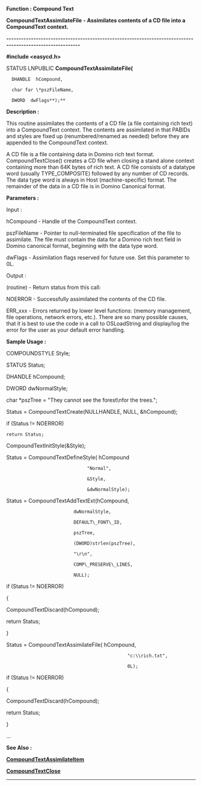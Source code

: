 




<!--
 /\* Font Definitions \*/
 @font-face
 {font-family:Courier;
 panose-1:2 7 4 9 2 2 5 2 4 4;}
@font-face
 {font-family:"Tms Rmn";
 panose-1:2 2 6 3 4 5 5 2 3 4;}
@font-face
 {font-family:Helv;
 panose-1:2 11 6 4 2 2 2 3 2 4;}
@font-face
 {font-family:"Cambria Math";
 panose-1:2 4 5 3 5 4 6 3 2 4;}
 /\* Style Definitions \*/
 p.MsoNormal, li.MsoNormal, div.MsoNormal
 {margin-top:0cm;
 margin-right:0cm;
 margin-bottom:8.0pt;
 margin-left:0cm;
 line-height:107%;
 font-size:11.0pt;
 font-family:"Calibri",sans-serif;}
.MsoChpDefault
 {font-size:11.0pt;}
.MsoPapDefault
 {margin-bottom:8.0pt;
 line-height:107%;}
 /\* Page Definitions \*/
 @page WordSection1
 {size:612.0pt 792.0pt;
 margin:72.0pt 72.0pt 72.0pt 72.0pt;}
div.WordSection1
 {page:WordSection1;}
-->




 


**Function : Compound Text**



**CompoundTextAssimilateFile** **-
Assimilates contents of a CD file into a CompoundText context.**


**----------------------------------------------------------------------------------------------------------**



**#include <easycd.h>**



STATUS
LNPUBLIC **CompoundTextAssimilateFile(**  

      DHANDLE  hCompound,  

      char far \*pszFileName,  

      DWORD  dwFlags**);**



**Description :**



This routine
assimilates the contents of a CD file (a file containing rich text) into a
CompoundText context.  The contents are assimilated in that PABIDs and styles
are fixed up (renumbered/renamed as needed) before they are appended to the
CompoundText context.  

  

A CD file is a file containing data in Domino rich text format.
CompoundTextClose() creates a CD file when closing a stand alone context
containing more than 64K bytes of rich text.  A CD file consists of a datatype
word (usually TYPE\_COMPOSITE) followed by any number of CD records. The data
type word is always in Host (machine-specific) format.  The remainder of the
data in a CD file is in Domino Canonical format.


 


**Parameters :**



Input :  

hCompound  -  Handle of the CompoundText context.  

  

pszFileName  -  Pointer to null-terminated file specification of the file to
assimilate. The file must contain the data for a Domino rich text field in
Domino canonical format, beginning with the data type word.  

  

dwFlags  -  Assimilation flags reserved for future use.  Set this parameter to
0L.  

  




Output :  

(routine)  -  Return status from this call:   

  

NOERROR - Successfully assimilated the contents of the CD file.  

ERR\_xxx - Errors returned by lower level functions: (memory management, file
operations, network errors, etc.).  There are so many possible causes, that it
is best to use the code in a call to OSLoadString and display/log the error for
the user as your default error handling.  

  

  




 **Sample Usage :**


COMPOUNDSTYLE  Style;  

STATUS         Status;  

DHANDLE         hCompound;  

DWORD          dwNormalStyle;  

char               \*pszTree = "They cannot see the forest\nfor the
trees.";  

  

Status = CompoundTextCreate(NULLHANDLE, NULL, &hCompound);  

if (Status != NOERROR)  

    return Status;  

  

CompoundTextInitStyle(&Style);  

Status = CompoundTextDefineStyle( hCompound  

                                  "Normal",  

                                  &Style,  

                                  &dwNormalStyle);  

                                     

Status = CompoundTextAddTextExt(hCompound,  

                             dwNormalStyle,  

                             DEFAULT\_FONT\_ID,  

                             pszTree,  

                             (DWORD)strlen(pszTree),  

                             "\r\n",  

                             COMP\_PRESERVE\_LINES,  

                             NULL);  

if (Status != NOERROR)  

{  

CompoundTextDiscard(hCompound);  

return Status;  

}  

  

Status = CompoundTextAssimilateFile(     hCompound,  

                                                 "c:\\rich.txt",  

                                                 0L);  

if (Status != NOERROR)  

{  

CompoundTextDiscard(hCompound);  

return Status;  

}  

...


 **See Also :**


**[CompoundTextAssimilateItem](CompoundTextAssimilateItem.md)**


**[CompoundTextClose](CompoundTextClose.md)**



----------------------------------------------------------------------------------------------------------


 





